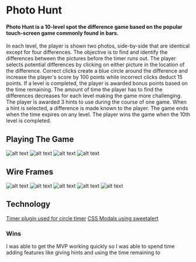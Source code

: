 # Photo Hunt #

#### Photo Hunt is a 10-level spot the difference game based on the popular touch-screen game commonly found in bars.

In each level, the player is shown two photos, side-by-side that are identical except for four differences. The objective is to find and identify the differences between the pictures before the timer runs out. The player selects potential differences by clicking on either picture in the location of the difference. Correct clicks create a blue circle around the difference and increase the player's score by 100 points while incorrect clicks deduct 15 points. If a level is completed, the player is awarded bonus points based on the time remaining. The amount of time the player has to find the differences decreases for each level making the game more challenging. The player is awarded 3 hints to use during the course of one game. When a hint is selected, a difference is made known to the player. The game ends when the time expires on any level. The player wins the game when the 10th level is completed.

## Playing The Game ##

![alt text](/images/PHScreenShot1.png)
![alt text](/images/PHScreenShot2.png)
![alt text](/images/PHScreenShot3.png)
![alt text](/images/PHScreenShot4.png)

## Wire Frames ##

![alt text](/images/PhotoHuntWireFrame1.jpg)
![alt text](/images/PhotoHuntWireFrame2.jpg)
![alt text](/images/PhotoHuntWireFrame3.jpg)
![alt text](/images/PhotoHuntWireFrame4.jpg)
![alt text](/images/PhotoHuntWireFrame5.jpg)

## Technology ##

[Timer plugin used for circle timer](http://www.jqueryscript.net/time-clock/SVG-Based-Circular-Timer-Plugin-For-jQuery-Circle-Timer.html)
[CSS Modals using sweetalert ](http://t4t5.github.io/sweetalert/)

### Wins ###

I was able to get the MVP working quickly so I was able to spend time adding features like giving hints and using the time remaining to
